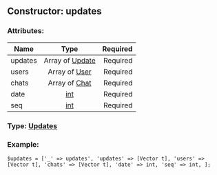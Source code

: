 ## Constructor: updates  

### Attributes:

| Name     |    Type       | Required |
|----------|:-------------:|---------:|
|updates|Array of [Update](../types/Update.md) | Required|
|users|Array of [User](../types/User.md) | Required|
|chats|Array of [Chat](../types/Chat.md) | Required|
|date|[int](../types/int.md) | Required|
|seq|[int](../types/int.md) | Required|


### Type: [Updates](../types/Updates.md)

### Example:


```
$updates = ['_' => updates', 'updates' => [Vector t], 'users' => [Vector t], 'chats' => [Vector t], 'date' => int, 'seq' => int, ];
```
